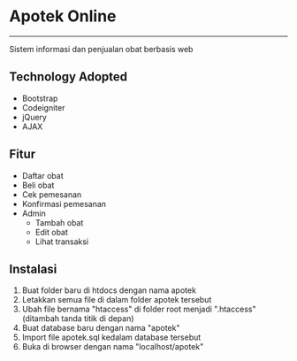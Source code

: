# Apotek Online
---
Sistem informasi dan penjualan obat berbasis web

## Technology Adopted
* Bootstrap
* Codeigniter
* jQuery
* AJAX

## Fitur
* Daftar obat
* Beli obat
* Cek pemesanan
* Konfirmasi pemesanan
* Admin
  * Tambah obat
  * Edit obat
  * Lihat transaksi

## Instalasi
1. Buat folder baru di htdocs dengan nama apotek
2. Letakkan semua file di dalam folder apotek tersebut
3. Ubah file bernama "htaccess" di folder root menjadi ".htaccess" (ditambah tanda titik di depan)
4. Buat database baru dengan nama "apotek"
5. Import file apotek.sql kedalam database tersebut
6. Buka di browser dengan nama "localhost/apotek"

